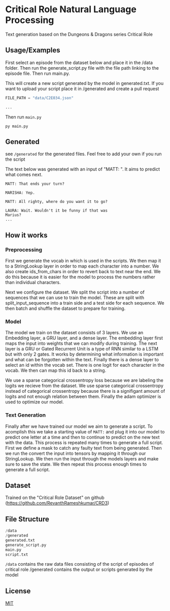 
# Critical Role Natural Language Processing

Text generation based on the Dungeons & Dragons series Critical Role




## Usage/Examples

First select an episode from the dataset below and place it in the /data folder. Then run the generate_script.py file with the file path linking to the episode file. Then run main.py.

This will create a new script generated by the model in generated.txt. If you want to upload your script place it in /generated and create a pull request

```py
FILE_PATH = "data/C2E034.json"

...
```
Then run `main.py`
```shell
py main.py
```

## Generated

see `/generated` for the generated files. Feel free to add your own if you run the script

The text below was generated with an input of "MATT: ". It aims to predict what comes next.

```shell
MATT: That ends your turn?

MARISHA: Yep.

MATT: All righty, where do you want it to go?

LAURA: Wait. Wouldn't it be funny if that was
Marius?
...
```


## How it works

### Preprocessing
First we generate the vocab in which is used in the scripts. We then map it to a StringLookup layer in order to map each character into a number. We also create ids_from_chars in order to revert back to text near the end. We do this because it is easier for the model to process the numbers rather than individual characters.

Next we configure the dataset. We split the script into a number of sequences that we can use to train the model. These are split with split_input_sequence into a train side and a test side for each sequence. We then batch and shuffle the dataset to prepare for training.


### Model

The model we train on the dataset consists of 3 layers. We use an Embedding layer, a GRU layer, and a dense layer. The embedding layer first maps the input into weights that we can modify during training. The next layer is a GRU or Gated Recurrent Unit is a type of RNN similar to a LSTM but with only 2 gates. It works by determining what information is important and what can be forgotten within the text. Finally there is a dense layer to select an id within the vocab set. There is one logit for each character in the vocab. We then can map this id back to a string.

We use a sparse categorical crossentropy loss because we are labeling the logits we recieve from the dataset. We use sparse categorical crossentropy instead of categorical crossentropy because there is a signifigant amount of logits and not enough relation between them. Finally the adam optimizer is used to optimize our model.


### Text Generation

Finally after we have trained our model we aim to generate a script. To acomplish this we take a starting value of `MATT:` and plug it into our model to predict one letter at a time and then to continue to predict on the new text with the data. This process is repeated many times to generate a full script. First we define a mask to catch any faulty text from being generated. Then we run the convert the input into tensors by mapping it through our StringLookup. We then run the input through the models layers and make sure to save the state. We then repeat this process enough times to generate a full script.


## Dataset

Trained on the "Critical Role Dataset" on github (https://github.com/RevanthRameshkumar/CRD3)

## File Structure

```py
/data
/generated
generated.txt
generate_script.py
main.py
script.txt
```
`/data` contains the raw data files consisting of the script of episodes of critical role /generated contains the output or scripts generated by the model




## License

[MIT](https://choosealicense.com/licenses/mit/)


